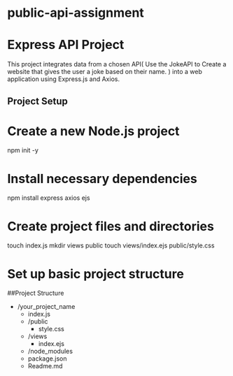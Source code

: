 # public-api-assignment

# Express API Project

This project integrates data from a chosen API( Use the JokeAPI to Create a website that gives the user a joke based on their name. ) into a web application using Express.js and Axios.

## Project Setup

# Create a new Node.js project
npm init -y

# Install necessary dependencies
npm install express axios ejs

# Create project files and directories
touch index.js
mkdir views public
touch views/index.ejs public/style.css

# Set up basic project structure

##Project Structure

- /your_project_name
  - index.js
  - /public
    - style.css
  - /views
    - index.ejs
  - /node_modules
  - package.json
  - Readme.md

